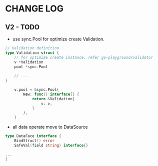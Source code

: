 # CHANGE LOG

## V2 - TODO

- use sync.Pool for optimize create Validation.

```go
// Validation definition
type Validation struct {
	// for optimize create instance. refer go-playground/validator
	v *Validation
	pool *sync.Pool
    
    // ...
}

	v.pool = &sync.Pool{
		New: func() interface{} {
			return &Validation{
				v: v,
			}
		},
	}
```

- all data operate move to DataSource

```go
type DataFace interface {
	BindStruct() error
	SafeVal(field string) interface{}

...
}

```
